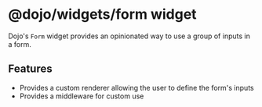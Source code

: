 # @dojo/widgets/form widget

Dojo's `Form` widget provides an opinionated way to use a group of inputs in a form.

## Features

-   Provides a custom renderer allowing the user to define the form's inputs
-   Provides a middleware for custom use
